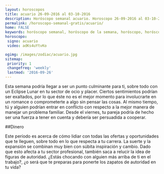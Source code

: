 ```yaml
---
layout: horoscopos
title: acuario 26-09-2016 al 03-10-2016 
description: Horóscopo semanal acuario. Horoscopo 26-09-2016 al 03-10-2016. Horoscopos univision gratis
permalink: /horoscopo-semanal-gratis/acuario/
home: FALSE
keywords: horóscopo semanal, horóscopo de la semana, horóscopo, horóscopo gratis,horóscopos, horóscopo esperanza gracia, horoscopos acuario la semana, horóscopos gratis, Tarot, Astrologia, Zodíaco, acuario, horoscopo gratis
horoscopo:
 signo: acuario
 video: adKs4uYtvKo

ogimg: /images/zodiac/acuario.jpg
sitemap:
 priority: 1
 changefreq: 'weekly'
 lastmod: '2016-09-26'
---
```



Esta semana podría llegar a ser un punto culminante para ti, sobre todo con un Eclipse Lunar en tu sector de ocio y placer. Ciertos sentimientos podrían ser exaltados, por lo que éste no es el mejor momento para involucrarte en un romance o comprometerte a algo sin pensar las cosas. Al mismo tiempo, tú y alguien podrían entrar en conflicto con respecto a la mejor manera de manejar un problema familiar. Desde el viernes, tu pareja podría de hecho ser una fuerza a tener en cuenta y debería ser persuadida a cooperar.

##Dinero

Este período es acerca de cómo lidiar con todas las ofertas y oportunidades que te lleguen, sobre todo en lo que respecta a tu carrera. La suerte y la expansión se combinan muy bien con súbita inspiración y cambio. Dado que esto afecta a tu sector profesional, también saca a relucir la idea de figuras de autoridad. ¿Estás chocando con alguien más arriba de ti en el trabajo?, ¿o será que te preparas para ponerte los zapatos de autoridad en tu vida?